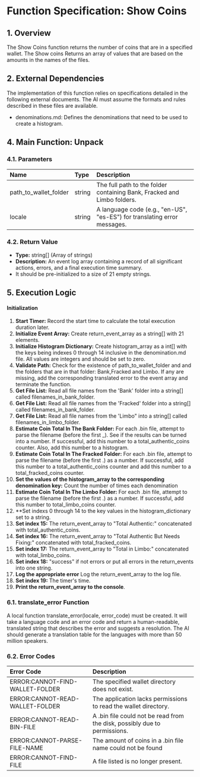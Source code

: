 # **Function Specification: Show Coins**

## **1\. Overview**

The Show Coins function returns the number of coins that are in a specified wallet. The Show coins
Returns an array of values that are based on the amounts in the names of the files. 

## **2\. External Dependencies**

The implementation of this function relies on specifications detailed in the following external documents. The AI must assume the formats and rules described in these files are available.

* denominations.md: Defines the denominations that need to be used to create a histogram.

## **4\. Main Function:** Unpack

### **4.1. Parameters**

| Name | Type | Description |
| :---- | :---- | :---- |
| path\_to\_wallet\_folder | string | The full path to the folder containing Bank, Fracked and Limbo folders. |
| locale	| string	| A language code (e.g., "en-US", "es-ES") for translating error messages. |

### **4.2. Return Value**

* **Type:** string\[\] (Array of strings)  
* **Description:** An event log array containing a record of all significant actions, errors, and a final execution time summary.
* It should be pre-initialized to a size of 21 empty strings.

## **5\. Execution Logic**

#### **Initialization**

1. **Start Timer:** Record the start time to calculate the total execution duration later.  
2. **Initialize Event Array:** Create return\_event\_array as a string\[\] with 21 elements.
3. **Initialize Histogram Dictionary:** Create histogram\_array as a int\[\] with the keys being indexes 0 through 14 inclusive in the denomination.md file. All values are integers and should be set to zero.
4. **Validate Path:** Check for the existence of path\_to\_wallet\_folder and and the folders that are in that folder: Bank,Fracked and Limbo. If any are missing, add the corresponding translated error to the event array and terminate the function.  
5. **Get File List:** Read all file names from the 'Bank' folder into a string\[\] called filenames\_in\_bank\_folder.
6. **Get File List:** Read all file names from the 'Fracked' folder into a string\[\] called filenames\_in\_bank\_folder.
7. **Get File List:** Read all file names from the 'Limbo" into a string\[\] called filenames\_in\_limbo\_folder.
8. **Estimate Coin Total In The Bank Folder:** For each .bin file, attempt to parse the filename (before the first _). See if the results can be turned into a number. If successful, add this number to a total\_authentic\_coins counter. Also, add this number to a histogram. 
9. **Estimate Coin Total In The Fracked Folder:** For each .bin file, attempt to parse the filename (before the first .) as a number. If successful, add this number to a total\_authentic\_coins counter and add this number to a total\_fracked\_coins counter.
10. **Set the values of the histogram_array to the corresponding denomination key:** Count the number of times each denomination 
11. **Estimate Coin Total In The Limbo Folder:** For each .bin file, attempt to parse the filename (before the first .) as a number. If successful, add this number to total\_limbo\_coins counter.
12. **Set indexs 0 through 14 to the key values in the histogram\_dictionary set to a string.
13. **Set index 15:**  The return\_event\_array to "Total Authentic:" concatenated with total\_authentic\_coins.
14. **Set index 16:**  The return\_event\_array to "Total Authentic But Needs Fixing:" concatenated with total\_fracked\_coins.
15. **Set index 17:** The return\_event\_array to "Total in Limbo:" concatenated with total\_limbo\_coins.
16. **Set index 18:** "success" if not errors or put all errors in the return\_events into one string.
17. **Log the appropriate error**  Log the return\_event\_array to the log file.
18. **Set index 19:**  The timer's time.
19. **Print the return\_event\_array to the console**. 

### **6.1.** translate\_error **Function**

A local function translate\_error(locale, error\_code) must be created. It will take a language code and an error code and return a human-readable, translated string that describes the error and suggests a resolution. The AI should generate a translation table for the languages with more than 50 million speakers.

### **6.2. Error Codes**

| Error Code | Description |
| :---- | :---- |
| ERROR:CANNOT-FIND-WALLET-FOLDER | The specified wallet directory does not exist. |
| ERROR:CANNOT-READ-WALLET-FOLDER | The application lacks permissions to read the wallet directory. |
| ERROR:CANNOT-READ-BIN-FILE | A .bin file could not be read from the disk, possibly due to permissions. |
| ERROR:CANNOT-PARSE-FILE-NAME | The amount of coins in a .bin file name could not be found |
| ERROR:CANNOT-FIND-FILE | A file listed is no longer present. |
